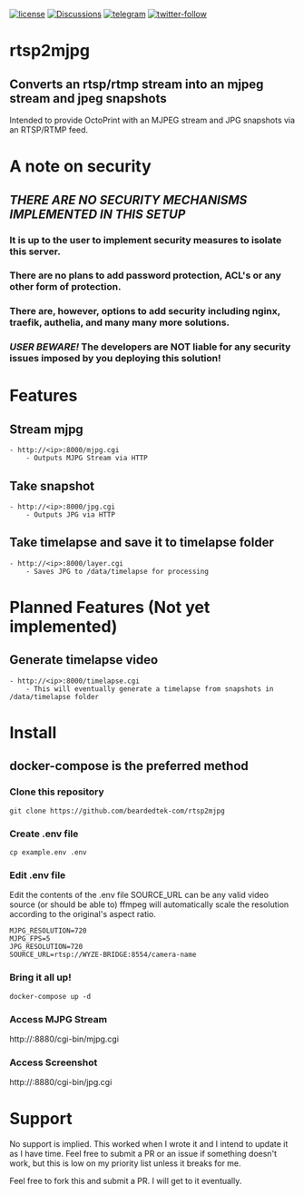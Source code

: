 [![license](https://img.shields.io/github/license/beardedtek-com/fevr)](https://github.com/BeardedTek-com/rtsp2mjpg/blob/0.1.0/LICENSE)
[![Discussions](https://img.shields.io/github/discussions/beardedtek-com/rtsp2mjpg)](https://github.com/BeardedTek-com/rtsp2mjpg/discussions)
[![telegram](https://img.shields.io/badge/Telegram-@beardedtek-blue)](https://t.me/BeardedTek)
[![twitter-follow](https://img.shields.io/twitter/follow/beardedtek?style=social)](https://twitter.com/intent/user?screen_name=beardedtek)

# rtsp2mjpg
## Converts an rtsp/rtmp stream into an mjpeg stream and jpeg snapshots
Intended to provide OctoPrint with an MJPEG stream and JPG snapshots via an RTSP/RTMP feed.



# A note on security
## ***THERE ARE NO SECURITY MECHANISMS IMPLEMENTED IN THIS SETUP***
### It is up to the user to implement security measures to isolate this server.
### There are no plans to add password protection, ACL's or any other form of protection.
### There are, however, options to add security including nginx, traefik, authelia, and many many more solutions.
### ***USER BEWARE!*** The developers are NOT liable for any security issues imposed by you deploying this solution!

# Features
## Stream mjpg
    - http://<ip>:8000/mjpg.cgi
        - Outputs MJPG Stream via HTTP
## Take snapshot
    - http://<ip>:8000/jpg.cgi
        - Outputs JPG via HTTP
## Take timelapse and save it to timelapse folder
    - http://<ip>:8000/layer.cgi
        - Saves JPG to /data/timelapse for processing

# Planned Features (Not yet implemented)
## Generate timelapse video
    - http://<ip>:8000/timelapse.cgi
        - This will eventually generate a timelapse from snapshots in /data/timelapse folder

# Install
## docker-compose is the preferred method

### Clone this repository
```
git clone https://github.com/beardedtek-com/rtsp2mjpg
```

### Create .env file
```
cp example.env .env
```

### Edit .env file
Edit the contents of the .env file
SOURCE_URL can be any valid video source (or should be able to)
ffmpeg will automatically scale the resolution according to the original's aspect ratio.
```
MJPG_RESOLUTION=720
MJPG_FPS=5
JPG_RESOLUTION=720
SOURCE_URL=rtsp://WYZE-BRIDGE:8554/camera-name
```

### Bring it all up!
```
docker-compose up -d
```

### Access MJPG Stream
http://<hostname>:8880/cgi-bin/mjpg.cgi

### Access Screenshot
http://<hostname>:8880/cgi-bin/jpg.cgi

# Support
No support is implied.  This worked when I wrote it and I intend to update it as I have time.
Feel free to submit a PR or an issue if something doesn't work, but this is low on my priority list unless it breaks for me.

Feel free to fork this and submit a PR.  I will get to it eventually.